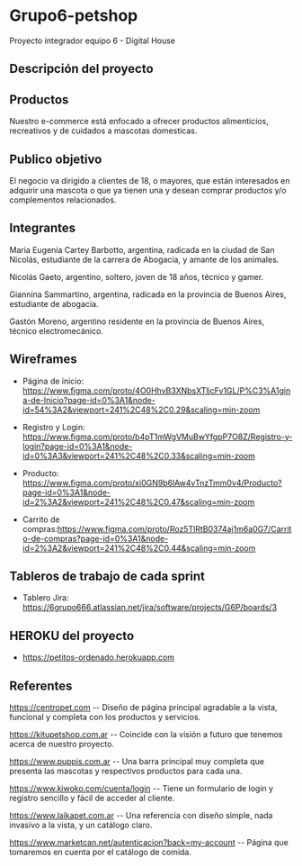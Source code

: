 # Grupo6-petshop
Proyecto integrador equipo 6 - Digital House

## Descripción del proyecto
## Productos
Nuestro e-commerce está enfocado a ofrecer productos alimenticios, recreativos y de cuidados a mascotas domesticas.

## Publico objetivo
El negocio va dirigido a clientes de 18, o mayores, que están interesados en adquirir una mascota o que ya tienen una y desean comprar productos y/o complementos relacionados.

## Integrantes
Maria Eugenia Cartey Barbotto, argentina, radicada en la ciudad de San Nicolás, estudiante de la carrera de Abogacía, y amante de los animales.

Nicolás Gaeto, argentino, soltero, joven de 18 años, técnico y gamer.

Giannina Sammartino, argentina, radicada en la provincia de Buenos Aires, estudiante de abogacía.

Gastón Moreno, argentino residente en la provincia de Buenos Aires, técnico electromecánico.

## Wireframes
- Página de inicio: https://www.figma.com/proto/4O0HhvB3XNbsXTljcFv1GL/P%C3%A1gina-de-Inicio?page-id=0%3A1&node-id=54%3A2&viewport=241%2C48%2C0.29&scaling=min-zoom

- Registro y Login: https://www.figma.com/proto/b4pT1mWgVMuBwYfgpP7O8Z/Registro-y-login?page-id=0%3A1&node-id=0%3A3&viewport=241%2C48%2C0.33&scaling=min-zoom

- Producto: https://www.figma.com/proto/xi0GN9b6lAw4vTnzTmm0v4/Producto?page-id=0%3A1&node-id=2%3A2&viewport=241%2C48%2C0.47&scaling=min-zoom

- Carrito de compras:https://www.figma.com/proto/Roz5TlRtB0374aj1m6a0G7/Carrito-de-compras?page-id=0%3A1&node-id=2%3A2&viewport=241%2C48%2C0.44&scaling=min-zoom

## Tableros de trabajo de cada sprint
- Tablero Jira: https://6grupo666.atlassian.net/jira/software/projects/G6P/boards/3

## HEROKU del proyecto
- https://petitos-ordenado.herokuapp.com

## Referentes
https://centropet.com -- Diseño de página principal agradable a la vista, funcional y completa con los productos y servicios. 

https://kitupetshop.com.ar -- Coincide con la visión a futuro que tenemos acerca de nuestro proyecto.

https://www.puppis.com.ar -- Una barra principal muy completa que presenta las mascotas y respectivos productos para cada una.

https://www.kiwoko.com/cuenta/login -- Tiene un formulario de login y registro sencillo y fácil de acceder al cliente.

https://www.laikapet.com.ar -- Una referencia con diseño simple, nada invasivo a la vista, y un catálogo claro.

https://www.marketcan.net/autenticacion?back=my-account -- Página que tomaremos en cuenta por el catálogo de comida.

